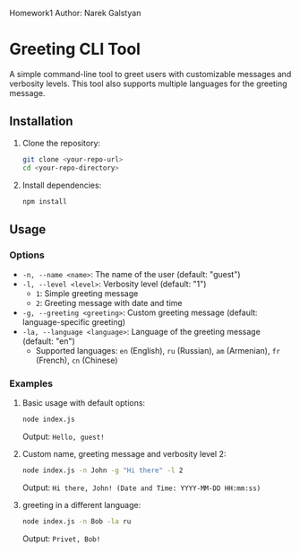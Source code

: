 Homework1
Author: Narek Galstyan

# Greeting CLI Tool

A simple command-line tool to greet users with customizable messages and verbosity levels. This tool also supports multiple languages for the greeting message.

## Installation

1. Clone the repository:
    ```sh
    git clone <your-repo-url>
    cd <your-repo-directory>
    ```

2. Install dependencies:
    ```sh
    npm install
    ```

## Usage

### Options

- `-n, --name <name>`: The name of the user (default: "guest")
- `-l, --level <level>`: Verbosity level (default: "1")
  - `1`: Simple greeting message
  - `2`: Greeting message with date and time
- `-g, --greeting <greeting>`: Custom greeting message (default: language-specific greeting)
- `-la, --language <language>`: Language of the greeting message (default: "en")
  - Supported languages: `en` (English), `ru` (Russian), `am` (Armenian), `fr` (French), `cn` (Chinese)

### Examples

1. Basic usage with default options:
    ```sh
    node index.js
    ```
    Output: `Hello, guest!`

2. Custom name, greeting message and verbosity level 2:
    ```sh
    node index.js -n John -g "Hi there" -l 2
    ```
    Output: `Hi there, John! (Date and Time: YYYY-MM-DD HH:mm:ss)`

3. greeting in a different language:
    ```sh
    node index.js -n Bob -la ru
    ```
    Output: `Privet, Bob!`